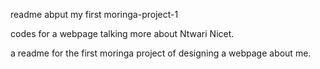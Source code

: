 readme abput my first moringa-project-1

codes for a webpage talking more about Ntwari Nicet.

a readme for the first moringa project of designing a webpage about me. 
